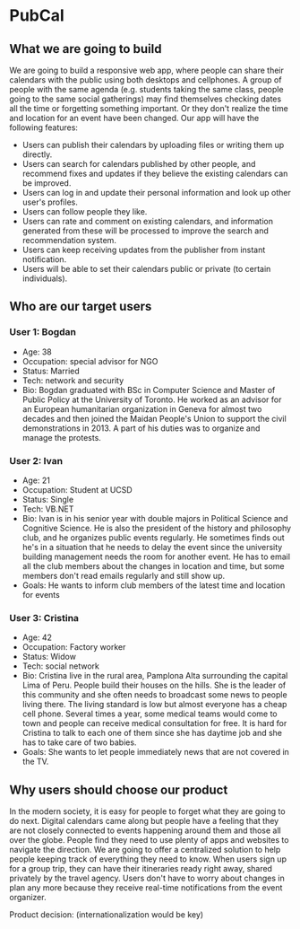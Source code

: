 # PubCal

## What we are going to build

We are going to build a responsive web app, where people can share their calendars with the public using both desktops and cellphones.
A group of people with the same agenda (e.g. students taking the same class, people going to the same social gatherings) may find themselves checking dates all the time or forgetting
something important. Or they don't realize the time and location for an event have been changed.
Our app will have the following features:

  * Users can publish their calendars by uploading files or writing them up directly.
  * Users can search for calendars published by other people, and recommend fixes and updates if they believe the existing calendars can be improved.
  * Users can log in and update their personal information and look up other user's profiles.
  * Users can follow people they like.
  * Users can rate and comment on existing calendars, and information generated from these will be processed to improve the search and recommendation system.
  * Users can keep receiving updates from the publisher from instant notification.
  * Users will be able to set their calendars public or private (to certain individuals).

## Who are our target users

### User 1: Bogdan
  * Age: 38
  * Occupation: special advisor for NGO
  * Status: Married
  * Tech: network and security
  * Bio: Bogdan graduated with BSc in Computer Science and Master of Public Policy at the University of Toronto.
         He worked as an advisor for an European humanitarian organization in Geneva for almost two decades and then joined the Maidan People's Union to support the civil demonstrations in 2013. A part of his duties was to organize and manage the protests.


### User 2: Ivan
  * Age: 21
  * Occupation: Student at UCSD
  * Status: Single
  * Tech: VB.NET
  * Bio: Ivan is in his senior year with double majors in Political Science and Cognitive Science.
    He is also the president of the history and philosophy club, and he organizes public events regularly.
    He sometimes finds out he's in a situation that he needs to delay the event since the university building management
    needs the room for another event. He has to email all the club members about the changes in location and time,
    but some members don't read emails regularly and still show up.
  * Goals: He wants to inform club members of the latest time and location for events

### User 3: Cristina
  * Age: 42
  * Occupation: Factory worker
  * Status: Widow
  * Tech: social network
  * Bio: Cristina live in the rural area, Pamplona Alta surrounding the capital Lima of Peru.
    People build their houses on the hills. She is the leader of this community and she often needs to broadcast some news to people living there.
    The living standard is low but almost everyone has a cheap cell phone.
    Several times a year, some medical teams would come to town and people can receive medical consultation for free.
    It is hard for Cristina to talk to each one of them since she has daytime job and she has to take care of two babies.
  * Goals: She wants to let people immediately news that are not covered in the TV.


## Why users should choose our product

In the modern society, it is easy for people to forget what they are going to do next.
Digital calendars came along but people have a feeling that they are not closely connected to events happening around them and
those all over the globe. People find they need to use plenty of apps and websites to navigate the direction.
We are going to offer a centralized solution to help people keeping track of everything they need to know.
When users sign up for a group trip, they can have their itineraries ready right away, shared privately by the travel agency.
Users don't have to worry about changes in plan any more because they receive real-time notifications from the event organizer.


Product decision: (internationalization would be key)
